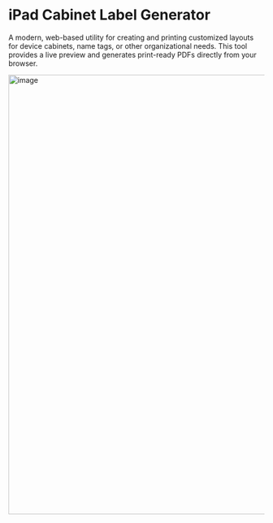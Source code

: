 # iPad Cabinet Label Generator
A modern, web-based utility for creating and printing customized layouts for device cabinets, name tags, or other organizational needs. This tool provides a live preview and generates print-ready PDFs directly from your browser.

<img width="1847" height="866" alt="image" src="https://github.com/user-attachments/assets/d4641cb7-bdc2-43eb-b515-4b4bc59d829f" />
